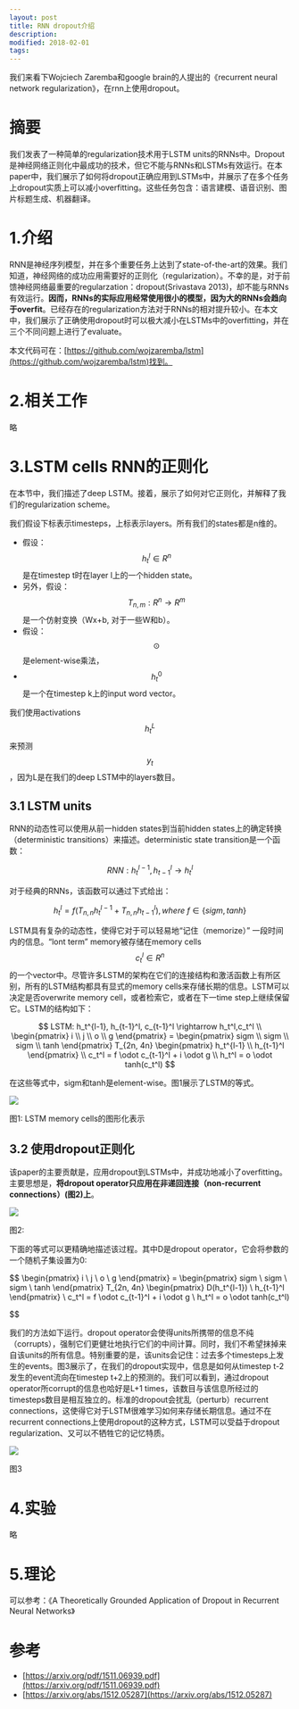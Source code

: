 ```yaml
---
layout: post
title: RNN dropout介绍
description: 
modified: 2018-02-01
tags:
---
```


我们来看下Wojciech Zaremba和google brain的人提出的《recurrent neural network regularization》，在rnn上使用dropout。

# 摘要

我们发表了一种简单的regularization技术用于LSTM units的RNNs中。Dropout是神经网络正则化中最成功的技术，但它不能与RNNs和LSTMs有效运行。在本paper中，我们展示了如何将dropout正确应用到LSTMs中，并展示了在多个任务上dropout实质上可以减小overfitting。这些任务包含：语言建模、语音识别、图片标题生成、机器翻译。

# 1.介绍

RNN是神经序列模型，并在多个重要任务上达到了state-of-the-art的效果。我们知道，神经网络的成功应用需要好的正则化（regularization）。不幸的是，对于前馈神经网络最重要的regularzation：dropout(Srivastava 2013)，却不能与RNNs有效运行。**因而，RNNs的实际应用经常使用很小的模型，因为大的RNNs会趋向于overfit**。已经存在的regularization方法对于RNNs的相对提升较小。在本文中，我们展示了正确使用dropout时可以极大减小在LSTMs中的overfitting，并在三个不同问题上进行了evaluate。

本文代码可在：[https://github.com/wojzaremba/lstm](https://github.com/wojzaremba/lstm)找到。

# 2.相关工作

略

# 3.LSTM cells RNN的正则化

在本节中，我们描述了deep LSTM。接着，展示了如何对它正则化，并解释了我们的regularization scheme。

我们假设下标表示timesteps，上标表示layers。所有我们的states都是n维的。

- 假设：$$h_t^l \in R^n$$是在timestep t时在layer l上的一个hidden state。
- 另外，假设：$$T_{n,m}: R^n \rightarrow R^m$$是一个仿射变换（Wx+b, 对于一些W和b）。
- 假设：$$\odot$$是element-wise乘法，
- $$h_t^0$$是一个在timestep k上的input word vector。

我们使用activations $$h_t^L$$来预测$$y_t$$，因为L是在我们的deep LSTM中的layers数目。

## 3.1 LSTM units

RNN的动态性可以使用从前一hidden states到当前hidden states上的确定转换（deterministic transitions）来描述。deterministic state transition是一个函数：

$$
RNN: h_t^{l-1}, h_{t-1}^l \rightarrow h_t^l
$$

对于经典的RNNs，该函数可以通过下式给出：

$$
h_t^l = f(T_{n,n} h_t^{l-1} + T_{n,n} h_{t-1}^l), where \ f \in \lbrace sigm, tanh \rbrace
$$

LSTM具有复杂的动态性，使得它对于可以轻易地“记住（memorize）”
一段时间内的信息。“lont term” memory被存储在memory cells $$c_t^l \in R^n$$的一个vector中。尽管许多LSTM的架构在它们的连接结构和激活函数上有所区别，所有的LSTM结构都具有显式的memory cells来存储长期的信息。LSTM可以决定是否overwrite memory cell，或者检索它，或者在下一time step上继续保留它。LSTM的结构如下：

$$
LSTM: h_t^{l-1}, h_{t-1}^l, c_{t-1}^l \rightarrow h_t^l,c_t^l \\
\begin{pmatrix}
    i \\
    j \\
    o \\
    g 
\end{pmatrix} = 
\begin{pmatrix}
    sigm \\
    sigm \\
    sigm \\
    tanh 
\end{pmatrix} T_{2n, 4n} 
\begin{pmatrix}
    h_t^{l-1} \\
    h_{t-1}^l 
\end{pmatrix}  \\
c_t^l = f \odot c_{t-1}^l + i \odot g \\
h_t^l = o \odot tanh(c_t^l)
$$

在这些等式中，sigm和tanh是element-wise。图1展示了LSTM的等式。

<img src="http://pic.yupoo.com/wangdren23_v/a8cc0a16/ad837591.jpg">

图1: LSTM memory cells的图形化表示

## 3.2 使用dropout正则化

该paper的主要贡献是，应用dropout到LSTMs中，并成功地减小了overfitting。主要思想是，**将dropout operator只应用在非递回连接（non-recurrent connections）(图2)上**。

<img src="http://pic.yupoo.com/wangdren23_v/5074d637/117eacbf.jpg">

图2: 

下面的等式可以更精确地描述该过程。其中D是dropout operator，它会将参数的一个随机子集设置为0:

$$
\begin{pmatrix}
    i \\
    j \\
    o \\
    g 
\end{pmatrix} = 
\begin{pmatrix}
    sigm \\
    sigm \\
    sigm \\
    tanh 
\end{pmatrix} T_{2n, 4n} 
\begin{pmatrix}
    D(h_t^{l-1}) \\
    h_{t-1}^l 
\end{pmatrix} \\
c_t^l = f \odot c_{t-1}^l + i \odot g \\
h_t^l = o \odot tanh(c_t^l)

$$

我们的方法如下运行。dropout operator会使得units所携带的信息不纯（corrupts），强制它们更健壮地执行它们的中间计算。同时，我们不希望抹掉来自该units的所有信息。特别重要的是，该units会记住：过去多个timesteps上发生的events。图3展示了，在我们的dropout实现中，信息是如何从timestep t-2发生的event流向在timestep t+2上的预测的。我们可以看到，通过dropout operator所corrupt的信息也哈好是L+1 times，该数目与该信息所经过的timesteps数目是相互独立的。标准的dropout会扰乱（perturb）recurrent connections，这使得它对于LSTM很难学习如何来存储长期信息。通过不在recurrent connections上使用dropout的这种方式，LSTM可以受益于dropout regularization、又可以不牺牲它的记忆特质。

<img src="http://pic.yupoo.com/wangdren23_v/a45d852b/1be89610.jpg">

图3

# 4.实验

略

# 5.理论

可以参考：《A Theoretically Grounded Application of Dropout in Recurrent Neural Networks》



# 参考

- [https://arxiv.org/pdf/1511.06939.pdf](https://arxiv.org/pdf/1511.06939.pdf)
- [https://arxiv.org/abs/1512.05287](https://arxiv.org/abs/1512.05287)